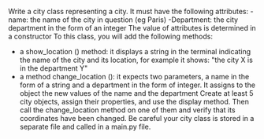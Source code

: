 Write a city class representing a city. It must have the following attributes: -name: the name of the city in question (eg Paris)
-Department: the city department in the form of an integer
The value of attributes is determined in a constructor
To this class, you will add the following methods:
- a show_location () method: it displays a string in the terminal indicating the name of the city and its location, for example it shows: "the city X is in the department Y"
- a method change_location (): it expects two parameters, a name in the form of a string and a department in the form of integer. It assigns to the object the new values ​​of the name and the department
Create at least 5 city objects, assign their properties, and use the display method. Then call the change_location method on one of them and verify that its coordinates have been changed.
Be careful your city class is stored in a separate file and called in a main.py file.